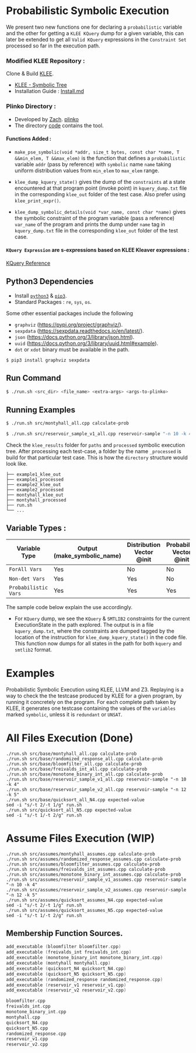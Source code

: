 # Probabilistic Symbolic Execution

We present two new functions one for declaring a `probabilistic` variable and the other for getting a `KLEE KQuery` dump
for a given variable, this can later be extended to get all `Valid KQuery` expressions in the `Constraint Set` processed so far in the execution path.

### Modified KLEE Repository :

Clone & Build [KLEE](http://klee.github.io/build-llvm9/).

- [KLEE - Symbolic Tree](https://github.com/lahiri-phdworks/klee/tree/symbolic_tree)
- Installation Guide : [Install.md](Install.md)

### Plinko Directory :

- Developed by [Zach](https://github.com/zsusag). [plinko](https://git.justinh.su/)
- The directory [code](code/plinko/README.md) contains the tool.

#### Functions Added :

- `make_pse_symbolic(void *addr, size_t bytes, const char *name, T &&min_elem, T &&max_elem)` is the function that defines a `probabilistic` variable `addr` (pass by reference) with `symbolic` name `name` taking uniform distribution values from `min_elem` to `max_elem` range.

- `klee_dump_kquery_state()` gives the dump of the `constraints` at a state encountered at that program point (invoke point) in `kquery_dump.txt` file in the corresponding `klee_out` folder of the test case. Also prefer using `klee_print_expr()`.

- `klee_dump_symbolic_details(void *var_name, const char *name)` gives the symbolic constraint of the program variable (pass a reference) `var_name` of the program and prints the dump under `name` tag in `kquery_dump.txt` file in the corresponding `klee_out` folder of the test case.

#### `KQuery Expression` are s-expressions based on KLEE Kleaver expressions :

[KQuery Reference](https://klee.github.io/docs/kquery/)

## Python3 Dependencies

- Install [`python3`](https://www.python.org/downloads/release/python-387/) & [`pip3`](https://www.educative.io/edpresso/installing-pip3-in-ubuntu).
- Standard Packages : `re`, `sys`, `os`.

Some other essential packages include the following

- `graphviz` (https://pypi.org/project/graphviz/).
- `sexpdata` (https://sexpdata.readthedocs.io/en/latest/).
- `json` (https://docs.python.org/3/library/json.html).
- `uuid` (https://docs.python.org/3/library/uuid.html#example).
- `dot` or `xdot` binary must be available in the path.

```
$ pip3 install graphviz sexpdata
```

## Run Command

```bash
$ ./run.sh <src_dir> <file_name> <extra-args> <args-to-plinko>
```

## Running Examples

```bash
$ ./run.sh src/montyhall_all.cpp calculate-prob
```

```bash
$ ./run.sh src/reservoir_sample_v1_all.cpp reservoir-sample "-n 10 -k 4"
```

Check the `klee_results` folder for `paths` and `processed` symbolic execution tree.
After processing each test-case, a folder by the name `_processed` is build for that particular test case. This is how the `directory` structure would look like.

```
├── example1_klee_out
├── example1_processed
├── example2_klee_out
├── example2_processed
├── montyhall_klee_out
├── montyhall_processed
├── run.sh
└── ...
```

## Variable Types :

| Variable Type        | Output (make_symbolic_name) | Distribution Vector @init | Probability Vector @init |
| -------------------- | --------------------------- | ------------------------- | ------------------------ |
| `ForAll Vars`        | Yes                         | No                        | No                       |
| `Non-det Vars`       | Yes                         | Yes                       | No                       |
| `Probabilistic Vars` | Yes                         | Yes                       | Yes                      |

The sample code below explain the use accordingly.

- For `KQuery` dump, we see the `KQuery` & `SMTLIB2` constraints for the current ExecutionState in the path explored. The output is in a file `kquery_dump.txt`, where the constraints are dumped tagged by the location of the instruction for `klee_dump_kquery_state()` in the code file. This function now dumps for all states in the path for both `kquery` and `smtlib2` format.

# Examples

Probabilistic Symbolic Execution using KLEE, LLVM and Z3.
Replaying is a way to check the the testcase produced by KLEE for a given program, by running it concretely on the program.
For each complete path taken by KLEE, it generates one testcase containing the values of the `variables` marked `symbolic`, unless it
is `redundant` or `UNSAT`.

# All Files Execution (Done)

```
./run.sh src/base/montyhall_all.cpp calculate-prob
./run.sh src/base/randomized_response_all.cpp calculate-prob
./run.sh src/base/bloomfilter_all.cpp calculate-prob
./run.sh src/base/freivalds_int_all.cpp calculate-prob
./run.sh src/base/monotone_binary_int_all.cpp calculate-prob
./run.sh src/base/reservoir_sample_v1_all.cpp reservoir-sample "-n 10 -k 4"
./run.sh src/base/reservoir_sample_v2_all.cpp reservoir-sample "-n 12 -k 5"
./run.sh src/base/quicksort_all_N4.cpp expected-value
sed -i "s/-t 2/-t 1/g" run.sh
./run.sh src/quicksort_all_N5.cpp expected-value
sed -i "s/-t 1/-t 2/g" run.sh
```

# Assume Files Execution (WIP)

```
./run.sh src/assumes/montyhall_assumes.cpp calculate-prob
./run.sh src/assumes/randomized_response_assumes.cpp calculate-prob
./run.sh src/assumes/bloomfilter_assumes.cpp calculate-prob
./run.sh src/assumes/freivalds_int_assumes.cpp calculate-prob
./run.sh src/assumes/monotone_binary_int_assumes.cpp calculate-prob
./run.sh src/assumes/reservoir_sample_v1_assumes.cpp reservoir-sample "-n 10 -k 4"
./run.sh src/assumes/reservoir_sample_v2_assumes.cpp reservoir-sample "-n 12 -k 5"
./run.sh src/assumes/quicksort_assumes_N4.cpp expected-value
sed -i "s/-t 2/-t 1/g" run.sh
./run.sh src/assumes/quicksort_assumes_N5.cpp expected-value
sed -i "s/-t 1/-t 2/g" run.sh
```

## Membership Function Sources.

```cpp
add_executable (bloomfilter bloomfilter.cpp)
add_executable (freivalds_int freivalds_int.cpp)
add_executable (monotone_binary_int monotone_binary_int.cpp)
add_executable (montyhall montyhall.cpp)
add_executable (quicksort_N4 quicksort_N4.cpp)
add_executable (quicksort_N5 quicksort_N5.cpp)
add_executable (randomized_response randomized_response.cpp)
add_executable (reservoir_v1 reservoir_v1.cpp)
add_executable (reservoir_v2 reservoir_v2.cpp)

bloomfilter.cpp
freivalds_int.cpp
monotone_binary_int.cpp
montyhall.cpp
quicksort_N4.cpp
quicksort_N5.cpp
randomized_response.cpp
reservoir_v1.cpp
reservoir_v2.cpp
```
